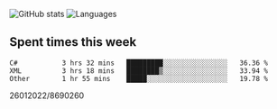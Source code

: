 ![GitHub stats](https://github-readme-stats.vercel.app/api?username=emipa606&theme=github_dark&show_icons=true) 
![Languages](https://github-readme-stats.vercel.app/api/top-langs/?username=emipa606&theme=github_dark&layout=compact)

## Spent times this week
<!--START_SECTION:waka-->

```text
C#           3 hrs 32 mins   █████████░░░░░░░░░░░░░░░░   36.36 %
XML          3 hrs 18 mins   ████████▒░░░░░░░░░░░░░░░░   33.94 %
Other        1 hr 55 mins    █████░░░░░░░░░░░░░░░░░░░░   19.78 %
```

<!--END_SECTION:waka-->


26012022/8690260
